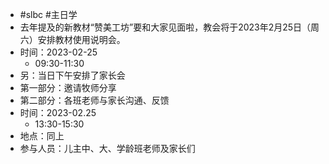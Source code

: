 - #slbc #主日学
- 去年提及的新教材“赞美工坊”要和大家见面啦，教会将于2023年2月25日（周六）安排教材使用说明会。
- 时间：2023-02-25
    - 09:30-11:30
- 另：当日下午安排了家长会
- 第一部分：邀请牧师分享
- 第二部分：各班老师与家长沟通、反馈
- 时间：2023-02.25
    - 13:30-15:30
- 地点：同上
- 参与人员：儿主中、大、学龄班老师及家长们
